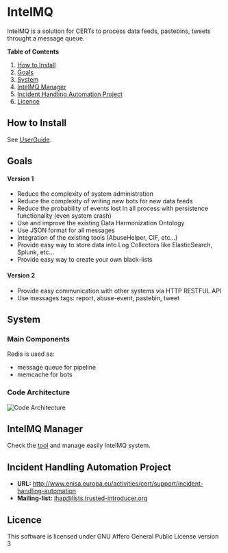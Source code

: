 # IntelMQ

IntelMQ is a solution for CERTs to process data feeds, pastebins, tweets throught a message queue.


**Table of Contents**

1. [How to Install](#how-to-install)
2. [Goals](#goals)
3. [System](#system)
4. [IntelMQ Manager](#control-platform)
5. [Incident Handling Automation Project](#incident-handling-automation-project)
6. [Licence](#licence)


<a name="how-to-install"></a>
## How to Install

See [UserGuide](https://github.com/certtools/intelmq/blob/master/docs/UserGuide.md).


<a name="goals"></a>
## Goals

####  Version 1

* Reduce the complexity of system administration
* Reduce the complexity of writing new bots for new data feeds
* Reduce the probability of events lost in all process with persistence functionality (even system crash)
* Use and improve the existing Data Harmonization Ontology
* Use JSON format for all messages
* Integration of the existing tools (AbuseHelper, CIF, etc...)
* Provide easy way to store data into Log Collectors like ElasticSearch, Splunk, etc...
* Provide easy way to create your own black-lists

####  Version 2

* Provide easy communication with other systems via HTTP RESTFUL API
* Use messages tags: report, abuse-event, pastebin, tweet


<a name="system"></a>
## System


### Main Components
Redis is used as:
* message queue for pipeline
* memcache for bots


### Code Architecture

![Code Architecture](http://s4.postimg.org/578q3ehl9/intelmq_arch_schema.png)


<a name="control-platform"></a>
## IntelMQ Manager

Check the [tool](https://github.com/certtools/intelmq-manager) and manage easily IntelMQ system.


<a name="incident-handling-automation-project"></a>
## Incident Handling Automation Project

* **URL:** http://www.enisa.europa.eu/activities/cert/support/incident-handling-automation
* **Mailing-list:** ihap@lists.trusted-introducer.org

<a name="licence"></a>
## Licence

This software is licensed under GNU Affero General Public License version 3
